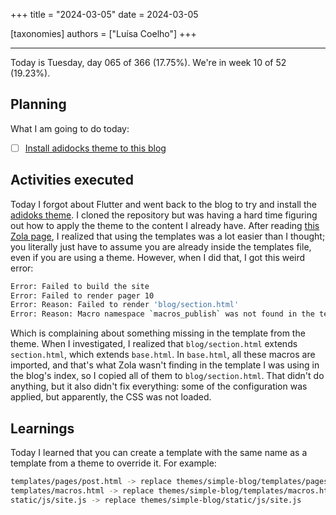 +++
title = "2024-03-05"
date = 2024-03-05

[taxonomies]
authors = ["Luísa Coelho"]
+++

---

Today is Tuesday, day 065 of 366 (17.75%). We're in week 10 of 52 (19.23%).

## Planning

What I am going to do today:

- [ ] [Install adidocks theme to this blog](https://github.com/OmnicodeSolutions/blog/issues/4)

## Activities executed

Today I forgot about Flutter and went back to the blog to try and install the [adidoks theme](https://www.getzola.org/themes/adidoks/). I cloned the repository but was having a hard time figuring out how to apply the theme to the content I already have. After reading [this Zola page](https://www.getzola.org/documentation/themes/installing-and-using-themes/#:~:text=%F0%9F%94%97Using%20a%20theme,you%20cloned%20the%20theme%20in.), I realized that using the templates was a lot easier than I thought; you literally just have to assume you are already inside the templates file, even if you are using a theme. However, when I did that, I got this weird error:

```bash
Error: Failed to build the site
Error: Failed to render pager 10
Error: Reason: Failed to render 'blog/section.html'
Error: Reason: Macro namespace `macros_publish` was not found in the template `blog/section.html`. Have you maybe forgotten to import it, or misspelled it?
```

Which is complaining about something missing in the template from the theme. When I investigated, I realized that `blog/section.html` extends `section.html`, which extends `base.html`. In `base.html`, all these macros are imported, and that's what Zola wasn't finding in the template I was using in the blog's index, so I copied all of them to `blog/section.html`. That didn't do anything, but it also didn't fix everything: some of the configuration was applied, but apparently, the CSS was not loaded.

## Learnings

Today I learned that you can create a template with the same name as a template from a theme to override it. For example:

```bash
templates/pages/post.html -> replace themes/simple-blog/templates/pages/post.html
templates/macros.html -> replace themes/simple-blog/templates/macros.html
static/js/site.js -> replace themes/simple-blog/static/js/site.js
```
